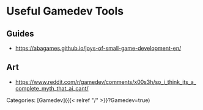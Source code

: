 # Useful Gamedev Tools

## Guides

 - https://abagames.github.io/joys-of-small-game-development-en/

## Art

 - https://www.reddit.com/r/gamedev/comments/x00s3h/so_i_think_its_a_complete_myth_that_ai_cant/

Categories:
[Gamedev]({{< relref "/" >}}?Gamedev=true)
